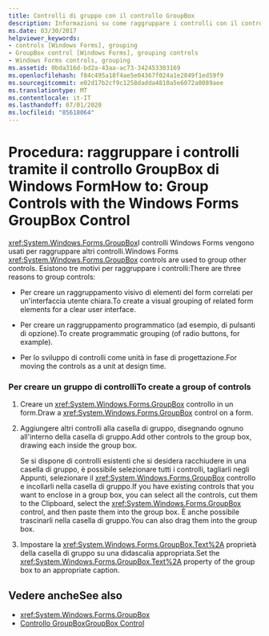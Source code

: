 ```yaml
---
title: Controlli di gruppo con il controllo GroupBox
description: Informazioni su come raggruppare i controlli con il controllo GroupBox Windows Forms in modo che sia possibile creare un raggruppamento visivo di elementi correlati.
ms.date: 03/30/2017
helpviewer_keywords:
- controls [Windows Forms], grouping
- GroupBox control [Windows Forms], grouping controls
- Windows Forms controls, grouping
ms.assetid: 0bda316d-bd2a-43aa-ac73-342453303169
ms.openlocfilehash: f84c495a18f4ae5e04367f024a1e2849f1ed59f9
ms.sourcegitcommit: e02d17b2cf9c1258dadda4810a5e6072a0089aee
ms.translationtype: MT
ms.contentlocale: it-IT
ms.lasthandoff: 07/01/2020
ms.locfileid: "85618064"
---
```

# <a name="how-to-group-controls-with-the-windows-forms-groupbox-control"></a><span data-ttu-id="f0560-103">Procedura: raggruppare i controlli tramite il controllo GroupBox di Windows Form</span><span class="sxs-lookup"><span data-stu-id="f0560-103">How to: Group Controls with the Windows Forms GroupBox Control</span></span>
<span data-ttu-id="f0560-104"><xref:System.Windows.Forms.GroupBox>I controlli Windows Forms vengono usati per raggruppare altri controlli.</span><span class="sxs-lookup"><span data-stu-id="f0560-104">Windows Forms <xref:System.Windows.Forms.GroupBox> controls are used to group other controls.</span></span> <span data-ttu-id="f0560-105">Esistono tre motivi per raggruppare i controlli:</span><span class="sxs-lookup"><span data-stu-id="f0560-105">There are three reasons to group controls:</span></span>  
  
- <span data-ttu-id="f0560-106">Per creare un raggruppamento visivo di elementi del form correlati per un'interfaccia utente chiara.</span><span class="sxs-lookup"><span data-stu-id="f0560-106">To create a visual grouping of related form elements for a clear user interface.</span></span>  
  
- <span data-ttu-id="f0560-107">Per creare un raggruppamento programmatico (ad esempio, di pulsanti di opzione).</span><span class="sxs-lookup"><span data-stu-id="f0560-107">To create programmatic grouping (of radio buttons, for example).</span></span>  
  
- <span data-ttu-id="f0560-108">Per lo sviluppo di controlli come unità in fase di progettazione.</span><span class="sxs-lookup"><span data-stu-id="f0560-108">For moving the controls as a unit at design time.</span></span>  
  
### <a name="to-create-a-group-of-controls"></a><span data-ttu-id="f0560-109">Per creare un gruppo di controlli</span><span class="sxs-lookup"><span data-stu-id="f0560-109">To create a group of controls</span></span>  
  
1. <span data-ttu-id="f0560-110">Creare un <xref:System.Windows.Forms.GroupBox> controllo in un form.</span><span class="sxs-lookup"><span data-stu-id="f0560-110">Draw a <xref:System.Windows.Forms.GroupBox> control on a form.</span></span>  
  
2. <span data-ttu-id="f0560-111">Aggiungere altri controlli alla casella di gruppo, disegnando ognuno all'interno della casella di gruppo.</span><span class="sxs-lookup"><span data-stu-id="f0560-111">Add other controls to the group box, drawing each inside the group box.</span></span>  
  
     <span data-ttu-id="f0560-112">Se si dispone di controlli esistenti che si desidera racchiudere in una casella di gruppo, è possibile selezionare tutti i controlli, tagliarli negli Appunti, selezionare il <xref:System.Windows.Forms.GroupBox> controllo e incollarli nella casella di gruppo.</span><span class="sxs-lookup"><span data-stu-id="f0560-112">If you have existing controls that you want to enclose in a group box, you can select all the controls, cut them to the Clipboard, select the <xref:System.Windows.Forms.GroupBox> control, and then paste them into the group box.</span></span> <span data-ttu-id="f0560-113">È anche possibile trascinarli nella casella di gruppo.</span><span class="sxs-lookup"><span data-stu-id="f0560-113">You can also drag them into the group box.</span></span>  
  
3. <span data-ttu-id="f0560-114">Impostare la <xref:System.Windows.Forms.GroupBox.Text%2A> proprietà della casella di gruppo su una didascalia appropriata.</span><span class="sxs-lookup"><span data-stu-id="f0560-114">Set the <xref:System.Windows.Forms.GroupBox.Text%2A> property of the group box to an appropriate caption.</span></span>  
  
## <a name="see-also"></a><span data-ttu-id="f0560-115">Vedere anche</span><span class="sxs-lookup"><span data-stu-id="f0560-115">See also</span></span>

- <xref:System.Windows.Forms.GroupBox>
- [<span data-ttu-id="f0560-116">Controllo GroupBox</span><span class="sxs-lookup"><span data-stu-id="f0560-116">GroupBox Control</span></span>](groupbox-control-windows-forms.md)
